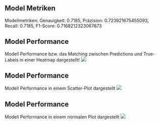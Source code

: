 ## Model Metriken
Modellmetriken: Genauigkeit: 0.7185, Präzision: 0.723921675455093, Recall: 0.7185, F1-Score: 0.7168212323067673
## Model Performance
Modell Performance bzw. das Matching zwischen Predictions und True-Labels in einer Heatmap dargestellt!
![](https://asset.cml.dev/d2cca9e0660c3ef4d0dd53a0664cd6a4bd696326?cml=jpeg)

## Model Performance
Modell Performance in einem Scatter-Plot dargestellt
![](https://asset.cml.dev/b440b11e56fabe547020a75a962331682686cbfb?cml=jpeg)

## Model Performance
Modell Performance in einem normalen Plot dargestellt
![](https://asset.cml.dev/f083b6a21e7cee03916ebcaf8a21a0183fef18f1?cml=jpeg)
